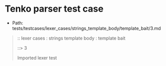 # Tenko parser test case

- Path: tests/testcases/lexer_cases/strings_template_body/template_bait/3.md

> :: lexer cases : strings template body : template bait
>
> ::> 3
>
> Imported lexer test
>
> <template body> dollar baiting for template strings

## Input

`````js
`${"-->"}$ bbb ${"<--"}`
`````

## Output

_Note: the whole output block is auto-generated. Manual changes will be overwritten!_

Below follow outputs in five parsing modes: sloppy, sloppy+annexb, strict script, module, module+annexb.

Note that the output parts are auto-generated by the test runner to reflect actual result.

### Sloppy mode

Parsed with script goal and as if the code did not start with strict mode header.

`````
ast: {
  type: 'Program',
  loc:{start:{line:1,column:0},end:{line:1,column:24},source:''},
  body: [
    {
      type: 'ExpressionStatement',
      loc:{start:{line:1,column:0},end:{line:1,column:24},source:''},
      expression: {
        type: 'TemplateLiteral',
        loc:{start:{line:1,column:0},end:{line:1,column:24},source:''},
        expressions: [
          {
            type: 'Literal',
            loc:{start:{line:1,column:3},end:{line:1,column:8},source:''},
            value: '-->',
            raw: '"-->"'
          },
          {
            type: 'Literal',
            loc:{start:{line:1,column:17},end:{line:1,column:22},source:''},
            value: '<--',
            raw: '"<--"'
          }
        ],
        quasis: [
          {
            type: 'TemplateElement',
            loc:{start:{line:1,column:1},end:{line:1,column:1},source:''},
            tail: false,
            value: { raw: '', cooked: '' }
          },
          {
            type: 'TemplateElement',
            loc:{start:{line:1,column:9},end:{line:1,column:15},source:''},
            tail: false,
            value: { raw: '$ bbb ', cooked: '$ bbb ' }
          },
          {
            type: 'TemplateElement',
            loc:{start:{line:1,column:23},end:{line:1,column:23},source:''},
            tail: true,
            value: { raw: '', cooked: '' }
          }
        ]
      }
    }
  ]
}

tokens (7x):
       TICK_HEAD STRING_DOUBLE TICK_BODY STRING_DOUBLE TICK_TAIL ASI
`````

### Strict mode

Parsed with script goal but as if it was starting with `"use strict"` at the top.

_Output same as sloppy mode._

### Module goal

Parsed with the module goal.

_Output same as sloppy mode._

### Sloppy mode with AnnexB

Parsed with script goal with AnnexB rules enabled and as if the code did not start with strict mode header.

_Output same as sloppy mode._

### Module goal with AnnexB

Parsed with the module goal with AnnexB rules enabled.

_Output same as sloppy mode._

## AST Printer

Printer output different from input [sloppy][annexb:no]:

````js
`${"-->"}$ bbb ${"<--"}`;
````

Produces same AST
